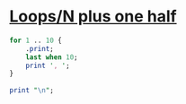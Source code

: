 [1]: https://rosettacode.org/wiki/Loops/N_plus_one_half

# [Loops/N plus one half][1]

```perl
for 1 .. 10 {
    .print;
    last when 10;
    print ', ';
}
 
print "\n";
```
